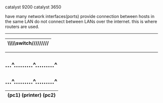 catalyst 9200
catalyst 3650

have many network interfaces(ports)
provide connection between hosts in the same LAN
do not connect between LANs over the internet. this is where routers are used.


------
|\\\\\\\\\switch/////////|
|------|
---
...^.........^.........^
---
...^.........^.........^
---



|(pc1)   (printer)   (pc2)|
|-----------------------|
